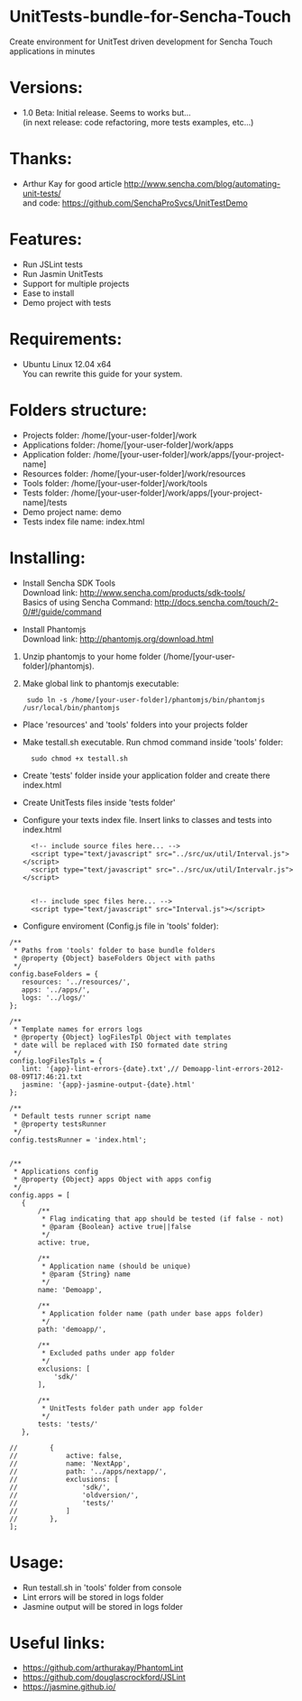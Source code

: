 UnitTests-bundle-for-Sencha-Touch
=================================

Create environment for UnitTest driven development for Sencha Touch applications in minutes    

Versions:
=========
- 1.0 Beta: Initial release. Seems to works but...  
(in next release: code refactoring, more tests examples, etc...)  

Thanks:
=======
- Arthur Kay for good article http://www.sencha.com/blog/automating-unit-tests/  
and code: https://github.com/SenchaProSvcs/UnitTestDemo

Features:
=========
- Run JSLint tests  
- Run Jasmin UnitTests  
- Support for multiple projects  
- Ease to install  
- Demo project with tests

Requirements:
=============
- Ubuntu Linux 12.04 x64  
You can rewrite this guide for your system.  

Folders structure:
==================
- Projects folder: /home/[your-user-folder]/work  
- Applications folder: /home/[your-user-folder]/work/apps  
- Application folder: /home/[your-user-folder]/work/apps/[your-project-name]  
- Resources folder: /home/[your-user-folder]/work/resources  
- Tools folder: /home/[your-user-folder]/work/tools  
- Tests folder: /home/[your-user-folder]/work/apps/[your-project-name]/tests  
- Demo project name: demo  
- Tests index file name: index.html

Installing:
===========
- Install Sencha SDK Tools  
Download link: http://www.sencha.com/products/sdk-tools/  
Basics of using Sencha Command: http://docs.sencha.com/touch/2-0/#!/guide/command  

- Install Phantomjs  
Download link: http://phantomjs.org/download.html  
1) Unzip phantomjs to your home folder (/home/[your-user-folder]/phantomjs).  
2) Make global link to phantomjs executable:  
        
        sudo ln -s /home/[your-user-folder]/phantomjs/bin/phantomjs /usr/local/bin/phantomjs  

- Place 'resources' and 'tools' folders into your projects folder  
- Make testall.sh executable. Run chmod command inside 'tools' folder:  
        
        sudo chmod +x testall.sh

- Create 'tests' folder inside your application folder and create there index.html  
- Create UnitTests files inside 'tests folder'  
- Configure your texts index file. Insert links to classes and tests into index.html  
        
        <!-- include source files here... -->
        <script type="text/javascript" src="../src/ux/util/Interval.js"></script>
        <script type="text/javascript" src="../src/ux/util/Intervalr.js"></script>


        <!-- include spec files here... -->
        <script type="text/javascript" src="Interval.js"></script>

- Configure enviroment (Config.js file in 'tools' folder):  
        
<!-- language: lang-js -->
        
    /**
     * Paths from 'tools' folder to base bundle folders
     * @property {Object} baseFolders Object with paths
     */
    config.baseFolders = {
       resources: '../resources/',
       apps: '../apps/',
       logs: '../logs/'
    };

    /**
     * Template names for errors logs
     * @property {Object} logFilesTpl Object with templates
     * date will be replaced with ISO formated date string
     */
    config.logFilesTpls = {
       lint: '{app}-lint-errors-{date}.txt',// Demoapp-lint-errors-2012-08-09T17:46:21.txt
       jasmine: '{app}-jasmine-output-{date}.html'
    };

    /**
     * Default tests runner script name
     * @property testsRunner
     */
    config.testsRunner = 'index.html';


    /**
     * Applications config
     * @property {Object} apps Object with apps config
     */
    config.apps = [
       {
           /**
            * Flag indicating that app should be tested (if false - not)
            * @param {Boolean} active true||false
            */
           active: true,

           /**
            * Application name (should be unique)
            * @param {String} name
            */
           name: 'Demoapp',

           /**
            * Application folder name (path under base apps folder)
            */
           path: 'demoapp/',

           /**
            * Excluded paths under app folder
            */
           exclusions: [
               'sdk/'
           ],

           /**
            * UnitTests folder path under app folder
            */
           tests: 'tests/'
       },

    //        {
    //            active: false,
    //            name: 'NextApp',
    //            path: '../apps/nextapp/',
    //            exclusions: [
    //                'sdk/',
    //                'oldversion/',
    //                'tests/'
    //            ]
    //        },
    ];
        
Usage:  
======
- Run testall.sh in 'tools' folder from console
- Lint errors will be stored in logs folder
- Jasmine output will be stored in logs folder

Useful links:  
=============
- https://github.com/arthurakay/PhantomLint  
- https://github.com/douglascrockford/JSLint  
- https://jasmine.github.io/  
